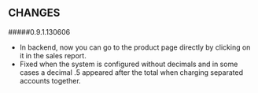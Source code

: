 CHANGES
-----------------

#####0.9.1.130606
- In backend, now you can go to the product page directly by clicking on it in the sales report.
- Fixed when the system is configured without decimals and in some cases a decimal .5 appeared after the total when charging separated accounts together. 